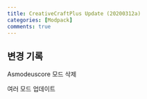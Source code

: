 ```yaml
---
title: CreativeCraftPlus Update (20200312a)
categories: [Modpack]
comments: true
---
```


## 변경 기록

Asmodeuscore 모드 삭제

여러 모드 업데이트

